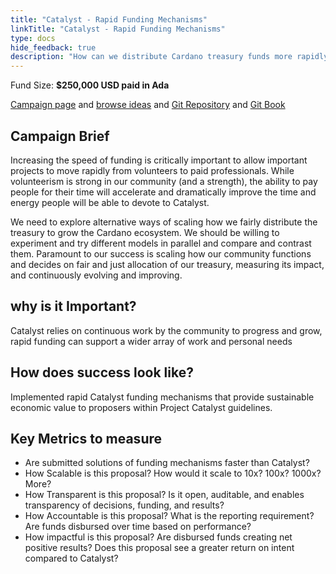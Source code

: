 ```yaml
---
title: "Catalyst - Rapid Funding Mechanisms"
linkTitle: "Catalyst - Rapid Funding Mechanisms"
type: docs
hide_feedback: true
description: "How can we distribute Cardano treasury funds more rapidly in a transparent, accountable, and safe manner?"
---
```

Fund Size: **$250,000 USD paid in Ada**

[Campaign page](https://cardano.ideascale.com/a/campaign-home/26236) and [browse ideas](https://cardano.ideascale.com/a/ideas/top/campaign-filter/byids/campaigns/26236/stage/unspecified) and [Git Repository](https://github.com/Catalyst-Challenges/F7-Rapid-Funding-Mechanisms) and [Git Book](https://quality-assurance-dao.gitbook.io/catalyst-fund-7-challenges/fund-7/catalyst-rapid-funding-mechanisms)


## Campaign Brief
Increasing the speed of funding is critically important to allow important projects to move rapidly from volunteers to paid professionals. While volunteerism is strong in our community (and a strength), the ability to pay people for their time will accelerate and dramatically improve the time and energy people will be able to devote to Catalyst.

We need to explore alternative ways of scaling how we fairly distribute the treasury to grow the Cardano ecosystem. We should be willing to experiment and try different models in parallel and compare and contrast them. Paramount to our success is scaling how our community functions and decides on fair and just allocation of our treasury, measuring its impact, and continuously evolving and improving.

## why is it Important?
Catalyst relies on continuous work by the community to progress and grow, rapid funding can support a wider array of work and personal needs

## How does success look like?

Implemented rapid Catalyst funding mechanisms that provide sustainable economic value to proposers within Project Catalyst guidelines.

## Key Metrics to measure
- Are submitted solutions of funding mechanisms faster than Catalyst?
- How Scalable is this proposal? How would it scale to 10x? 100x? 1000x? More?
- How Transparent is this proposal? Is it open, auditable, and enables transparency of decisions, funding, and results?
- How Accountable is this proposal? What is the reporting requirement? Are funds disbursed over time based on performance?
- How impactful is this proposal? Are disbursed funds creating net positive results? Does this proposal see a greater return on intent compared to Catalyst?
